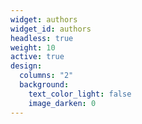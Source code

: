 ```yaml
---
widget: authors
widget_id: authors
headless: true
weight: 10
active: true
design:
  columns: "2"
  background:
    text_color_light: false
    image_darken: 0
---
```

